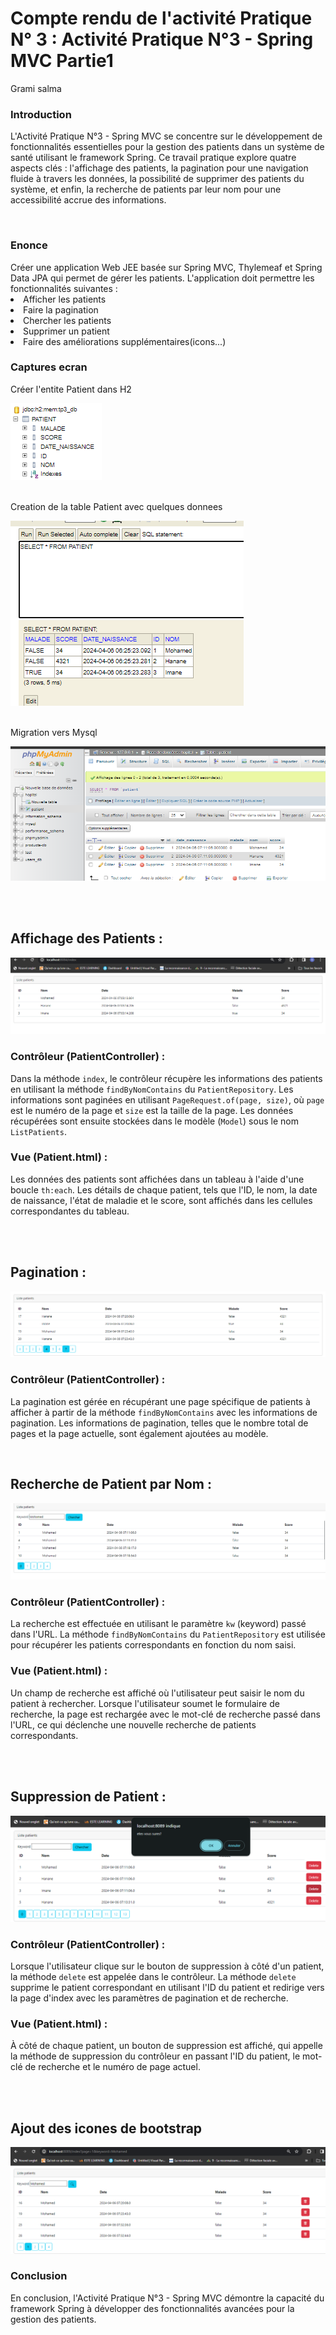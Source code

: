 
<h1>Compte rendu de l'activité Pratique N° 3  : Activité Pratique N°3 - Spring MVC  Partie1</h1>
Grami salma 
<h3>Introduction</h3>
<p>L'Activité Pratique N°3 - Spring MVC se concentre sur le développement de fonctionnalités essentielles pour la gestion des patients dans un système de santé utilisant le framework Spring. Ce travail pratique explore quatre aspects clés : l'affichage des patients, la pagination pour une navigation fluide à travers les données, la possibilité de supprimer des patients du système, et enfin, la recherche de patients par leur nom pour une accessibilité accrue des informations. </p>
<br>
<h3>Enonce</h3>
Créer une application Web JEE basée sur Spring MVC, Thylemeaf et Spring Data JPA qui permet de gérer les patients. L'application doit permettre les fonctionnalités suivantes :<br>
<li>Afficher les patients
<li>Faire la pagination
<li>Chercher les patients
<li>Supprimer un patient
<li>Faire des améliorations supplémentaires(icons...)


<h3>Captures ecran </h3>


<p>Créer l'entite Patient  dans H2 </p>

<img alt="conception" src="captures/tablepatienth2.png">

<br>
<br>
<p>Creation de la table Patient avec quelques donnees </p>
<img alt="conception" src="captures/datah2.png">
<br><br><p>Migration vers Mysql</p>
<img alt="conception" src="captures/mysql1.png">

<br><br>
<h2>Affichage des Patients :</h2>
<img alt="conception" src="captures/web3.png">

<h3>Contrôleur (PatientController) :</h3>
<p>Dans la méthode <code>index</code>, le contrôleur récupère les informations des patients en utilisant la méthode <code>findByNomContains</code> du <code>PatientRepository</code>. Les informations sont paginées en utilisant <code>PageRequest.of(page, size)</code>, où <code>page</code> est le numéro de la page et <code>size</code> est la taille de la page. Les données récupérées sont ensuite stockées dans le modèle (<code>Model</code>) sous le nom <code>ListPatients</code>.</p>

<h3>Vue (Patient.html) :</h3>
<p>Les données des patients sont affichées dans un tableau à l'aide d'une boucle <code>th:each</code>. Les détails de chaque patient, tels que l'ID, le nom, la date de naissance, l'état de maladie et le score, sont affichés dans les cellules correspondantes du tableau.</p>

<br><br>
<h2>Pagination :</h2>
<img alt="conception" src="captures/web7colorationpagecurrent.png">
 <br>
<h3>Contrôleur (PatientController) :</h3>
<p>La pagination est gérée en récupérant une page spécifique de patients à afficher à partir de la méthode <code>findByNomContains</code> avec les informations de pagination. Les informations de pagination, telles que le nombre total de pages et la page actuelle, sont également ajoutées au modèle.</p>

<br>
<h2>Recherche de Patient par Nom :</h2>
<img alt="conception" src="captures/web8rechercher.png">
<h3>Contrôleur (PatientController) :</h3>
<p>La recherche est effectuée en utilisant le paramètre <code>kw</code> (keyword) passé dans l'URL. La méthode <code>findByNomContains</code> du <code>PatientRepository</code> est utilisée pour récupérer les patients correspondants en fonction du nom saisi.</p>

<h3>Vue (Patient.html) :</h3>
<p>Un champ de recherche est affiché où l'utilisateur peut saisir le nom du patient à rechercher. Lorsque l'utilisateur soumet le formulaire de recherche, la page est rechargée avec le mot-clé de recherche passé dans l'URL, ce qui déclenche une nouvelle recherche de patients correspondants.</p>

<br><br>

<h2>Suppression de Patient :</h2>
<img alt="conception" src="captures/web9delete.png">
<h3>Contrôleur (PatientController) :</h3>
<p>Lorsque l'utilisateur clique sur le bouton de suppression à côté d'un patient, la méthode <code>delete</code> est appelée dans le contrôleur. La méthode <code>delete</code> supprime le patient correspondant en utilisant l'ID du patient et redirige vers la page d'index avec les paramètres de pagination et de recherche.</p>

<h3>Vue (Patient.html) :</h3>
<p>À côté de chaque patient, un bouton de suppression est affiché, qui appelle la méthode de suppression du contrôleur en passant l'ID du patient, le mot-clé de recherche et le numéro de page actuel.</p>

<br><br>
<h2>Ajout des icones de bootstrap</h2>
<img alt="conception" src="captures/web10.png">
<br>
<h3>Conclusion</h3>
 


<p>En conclusion, l'Activité Pratique N°3 - Spring MVC démontre la capacité du framework Spring à développer des fonctionnalités avancées pour la gestion des patients. </p>